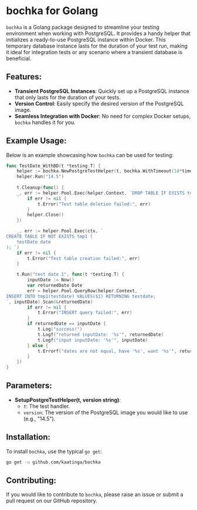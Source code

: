 # bochka for Golang

`bochka` is a Golang package designed to streamline your testing environment when working with PostgreSQL. It provides a handy helper that initializes a ready-to-use PostgreSQL instance within Docker. This temporary database instance lasts for the duration of your test run, making it ideal for integration tests or any scenario where a transient database is beneficial.

## Features:
- **Transient PostgreSQL Instances**: Quickly set up a PostgreSQL instance that only lasts for the duration of your tests.
- **Version Control**: Easily specify the desired version of the PostgreSQL image.
- **Seamless Integration with Docker**: No need for complex Docker setups, `bochka` handles it for you.

## Example Usage:
Below is an example showcasing how `bochka` can be used for testing:

```go
func TestDate_WithBD(t *testing.T) {
    helper := bochka.NewPostgreTestHelper(t, bochka.WithTimeout(10*time.Second))
    helper.Run("14.5")
	
    t.Cleanup(func() {
    _, err := helper.Pool.Exec(helper.Context, `DROP TABLE IF EXISTS tmp1`)
        if err != nil {
			t.Error("Test table deletion failed:", err)
        }
        helper.Close()
    })

	_, err := helper.Pool.Exec(ctx, `
CREATE TABLE IF NOT EXISTS tmp1 (
	testDate date
); `)
	if err != nil {
		t.Error("Test table creation failed:", err)
	}

	t.Run("test date 1", func(t *testing.T) {
		inputDate := Now()
		var returnedDate Date
		err = helper.Pool.QueryRow(helper.Context, `
INSERT INTO tmp1(testdate) VALUES($1) RETURNING testdate;
`, inputDate).Scan(&returnedDate)
		if err != nil {
			t.Error("INSERT query failed:", err)
		}
		if returnedDate == inputDate {
			t.Log("success!")
			t.Logf("returned inputDate: '%s'", returnedDate)
			t.Logf("input inputDate: '%s'", inputDate)
		} else {
			t.Errorf("dates are not equal, have '%s', want '%s'", returnedDate, inputDate)
		}
	})
}
```

## Parameters:
- **SetupPostgreTestHelper(t, version string)**:
    - `t`: The test handler.
    - `version`: The version of the PostgreSQL image you would like to use (e.g., "14.5").

## Installation:

To install `bochka`, use the typical `go get`:

```bash
go get -u github.com/kaatinga/bochka
```

## Contributing:
If you would like to contribute to `bochka`, please raise an issue or submit a pull request on our GitHub repository.
